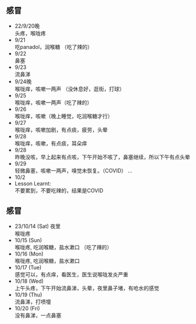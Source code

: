 ## 感冒
- 22/9/20晚  
  头疼，喉咙疼
- 9/21  
  吃panadol，润喉糖 （吃了辣的）
- 9/22  
  鼻塞
- 9/23  
  流鼻涕
- 9/24晚  
  喉咙痒，咳嗽一两声 （没休息好，逛街，打球）
- 9/25  
  喉咙痒，咳嗽一两声（吃了辣的）
- 9/26  
  喉咙痒，咳嗽（晚上睡觉，吃润喉糖才行）
- 9/27  
  喉咙痒，咳嗽加剧，有点痰，疲劳，头晕
- 9/28  
  喉咙痒，咳嗽，有点痰，耳朵痒  
- 9/28  
  昨晚没咳，早上起来有点咳，下午开始不咳了，鼻塞继续，所以下午有点头晕  
- 9/29  
  轻微鼻塞，咳嗽一两声，嗅觉未恢复。（COVID）
  ...
- 10/2
- Lesson Learnt:  
  不要累到，不要吃辣的，结果是COVID

## 感冒
- 23/10/14 (Sat) 夜里  
  喉咙疼
- 10/15 (Sun)  
  喉咙疼, 吃润喉糖，盐水漱口 （吃了辣的）
- 10/16 (Mon)  
  喉咙疼, 吃润喉糖，盐水漱口
- 10/17 (Tue)  
  感觉可以，有点痒，看医生，医生说喉咙发炎严重
- 10/18 (Wed)  
  上午头疼，下午开始流鼻涕，头晕，夜里鼻子堵，有呛水的感觉
- 10/19 (Thu)   
  流鼻涕，打喷嚏
- 10/20 (Fri)   
  没有鼻涕，一点鼻塞